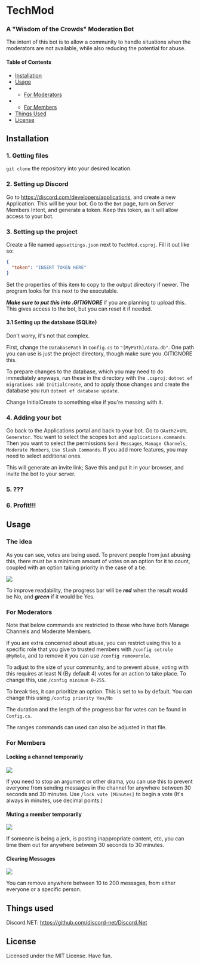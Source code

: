 # TechMod
### A "Wisdom of the Crowds" Moderation Bot
The intent of this bot is to allow a community to handle situations when the moderators are not available,
while also reducing the potential for abuse.
#### Table of Contents
- [Installation](#installation)
- [Usage](#the-idea)
- - [For Moderators](#for-moderators)
- - [For Members](#for-members)
- [Things Used](#things-used)
- [License](#license)
## Installation
### 1. Getting files
`git clone` the repository into your desired location.

### 2. Setting up Discord
Go to https://discord.com/developers/applications, and create a new Application. This will be your bot.
Go to the `Bot` page, turn on Server Members Intent, and generate a token. Keep this token, as it will 
allow access to your bot.

### 3. Setting up the project
Create a file named `appsettings.json` next to `TechMod.csproj`.
Fill it out like so:

```json
{
  "token": "INSERT TOKEN HERE"
}
```
Set the properties of this item to copy to the output directory if newer. The program looks for this next to the executable.

***Make sure to put this into .GITIGNORE*** if you are planning to upload this. This gives access to the bot, but you can reset it if needed.
#### 3.1 Setting up the database (SQLite)
Don't worry, it's not that complex.

First, change the `DatabasePath` in `Config.cs` to `"[MyPath]/data.db"`. One path you can use is just the project directory,
though make sure you .GITIGNORE this.

To prepare changes to the database, which you may need to do immediately anyways, run these in the directory with the `.csproj`:
`dotnet ef migrations add InitialCreate`, and to apply those changes and create the database you run `dotnet ef database update`.

Change InitialCreate to something else if you're messing with it.

### 4. Adding your bot
Go back to the Applications portal and back to your bot. Go to `OAuth2`>`URL Generator`.
You want to select the scopes `bot` and `applications.commands`.
Then you want to select the permissions `Send Messages`, `Manage Channels`, `Moderate Members`, `Use Slash Commands`. 
If you add more features, you may need to select additional ones.

This will generate an invite link; Save this and put it in your browser, and invite the bot to your server.

### 5. ???
### 6. Profit!!!

## Usage
### The idea
As you can see, votes are being used. To prevent people from just abusing this, there must be a 
minimum amount of votes on an option for it to count, coupled with an option taking priority in the case of a tie.

![](/Techmod/Images/example2.png) 

To improve readability, the progress bar will be ***red*** when the result would be No, and ***green*** if it would be Yes.

### For Moderators
Note that below commands are restricted to those who have both Manage Channels and Moderate Members.

If you are extra concerned about abuse, you can restrict using this to a specific role that you give to trusted members
with `/config setrole @MyRole`, and to remove it you can use `/config removerole`.

To adjust to the size of your community, and to prevent abuse, voting with this requires at least N (By default 4) 
votes for an action to take place. To change this, use `/config minimum 0-255`.

To break ties, it can prioritize an option. This is set to `No` by default. You can change this using `/config priority Yes/No` 

The duration and the length of the progress bar for votes can be found in `Config.cs`.

The ranges commands can used can also be adjusted in that file.
### For Members
#### Locking a channel temporarily

![](/Techmod/Images/example.png) 

If you need to stop an argument or other drama, you can use this to prevent everyone from sending messages in the channel for 
anywhere between 30 seconds and 30 minutes. Use `/lock vote [Minutes]` to begin a vote (It's always in minutes, use decimal points.)

#### Muting a member temporarily

![](/Techmod/Images/example3.png) 

If someone is being a jerk, is posting inappropriate content, etc, you can time them out for anywhere between 30 seconds to 30 minutes. 

#### Clearing Messages

![](/Techmod/Images/example4.png) 

You can remove anywhere between 10 to 200 messages, from either everyone or a specific person.

## Things used
Discord.NET: https://github.com/discord-net/Discord.Net

## License
Licensed under the MIT License. Have fun.